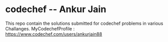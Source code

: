 # codechef -- Ankur Jain

This repo contain the solutions submitted for codechef problems in various Challanges.
MyCodechefProfile : https://www.codechef.com/users/ankurjain88
